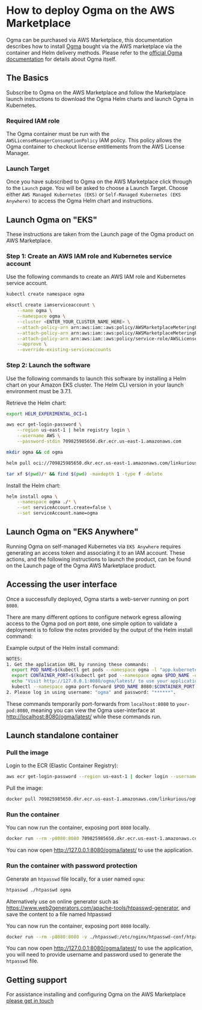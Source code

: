 # How to deploy Ogma on the AWS Marketplace

Ogma can be purchased via AWS Marketplace, this documentation describes how to install [Ogma](https://doc.linkurio.us/ogma/latest/) 
bought via the AWS marketplace via the container and Helm delivery methods.
Please refer to the [official Ogma documentation](https://doc.linkurious.com/ogma/latest/) for details about Ogma itself.

## The Basics

Subscribe to Ogma on the AWS Marketplace and follow the Marketplace launch instructions to download the Ogma Helm charts and launch Ogma in Kubernetes.

### Required IAM role

The Ogma container must be run with the `AWSLicenseManagerConsumptionPolicy` IAM policy.
This policy allows the Ogma container to checkout license entitlements from the AWS License Manager.

### Launch Target

Once you have subscribed to Ogma on the AWS Marketplace click through to the `Launch` page. You will be asked to choose a Launch Target.
Choose either `AWS Managed Kubernetes (EKS)` or `Self-Managed Kubernetes (EKS Anywhere)` to access the Ogma Helm chart and instructions.

## Launch Ogma on "EKS"

These instructions are taken from the Launch page of the Ogma product on AWS Marketplace.

### Step 1: Create an AWS IAM role and Kubernetes service account

Use the following commands to create an AWS IAM role and Kubernetes service account.

```sh
kubectl create namespace ogma
```

```sh
eksctl create iamserviceaccount \
    --name ogma \
    --namespace ogma \
    --cluster <ENTER_YOUR_CLUSTER_NAME_HERE> \
    --attach-policy-arn arn:aws:iam::aws:policy/AWSMarketplaceMeteringFullAccess \
    --attach-policy-arn arn:aws:iam::aws:policy/AWSMarketplaceMeteringRegisterUsage \
    --attach-policy-arn arn:aws:iam::aws:policy/service-role/AWSLicenseManagerConsumptionPolicy \
    --approve \
    --override-existing-serviceaccounts
```

### Step 2: Launch the software

Use the following commands to launch this software by installing a Helm chart on your Amazon EKS cluster.
The Helm CLI version in your launch environment must be 3.7.1.

Retrieve the Helm chart:

```sh
export HELM_EXPERIMENTAL_OCI=1

aws ecr get-login-password \
    --region us-east-1 | helm registry login \
    --username AWS \
    --password-stdin 709825985650.dkr.ecr.us-east-1.amazonaws.com

mkdir ogma && cd ogma

helm pull oci://709825985650.dkr.ecr.us-east-1.amazonaws.com/linkurious/ogma --version 0.2.5

tar xf $(pwd)/* && find $(pwd) -maxdepth 1 -type f -delete
```

Install the Helm chart:

```sh
helm install ogma \
    --namespace ogma ./* \
    --set serviceAccount.create=false \
    --set serviceAccount.name=ogma
```

## Launch Ogma on "EKS Anywhere"

Running Ogma on self-managed Kubernetes via `EKS Anywhere` requires generating an access token and associating it to an IAM account.
These actions, and the following instructions to launch the product, can be found on the Launch page of the Ogma AWS Marketplace product.

## Accessing the user interface

Once a successfully deployed, Ogma starts a web-server running on port `8080`.

There are many different options to configure network egress allowing access to the Ogma pod on port `8080`, one simple option to validate a deployment is to follow the notes provided by the output of the Helm install command:

Example output of the Helm install command:

```sh
NOTES:
1. Get the application URL by running these commands:
  export POD_NAME=$(kubectl get pods --namespace ogma -l "app.kubernetes.io/name=ogma,app.kubernetes.io/instance=ogma" -o jsonpath="{.items[0].metadata.name}")
  export CONTAINER_PORT=$(kubectl get pod --namespace ogma $POD_NAME -o jsonpath="{.spec.containers[0].ports[0].containerPort}")
  echo "Visit http://127.0.0.1:8080/ogma/latest/ to use your application"
  kubectl --namespace ogma port-forward $POD_NAME 8080:$CONTAINER_PORT
2. Please log in using username: "ogma" and password: "******".
```

These commands temporarily port-forwards from `localhost:8080` to `your-pod:8080`, meaning you can view the Ogma user-interface at <http://localhost:8080/ogma/latest/> while these commands run.

## Launch standalone container

### Pull the image

Login to the ECR (Elastic Container Registry):

```sh
aws ecr get-login-password --region us-east-1 | docker login --username AWS --password-stdin 709825985650.dkr.ecr.us-east-1.amazonaws.com
```

Pull the image:

```sh
docker pull 709825985650.dkr.ecr.us-east-1.amazonaws.com/linkurious/ogma-container:5.0.8-rc4
```

### Run the container

You can now run the container, exposing port `8080` locally.

```sh
docker run --rm -p8080:8080 709825985650.dkr.ecr.us-east-1.amazonaws.com/linkurious/ogma-container:5.0.8-rc4
```

You can now open <http://127.0.0.1:8080/ogma/latest/> to use the application.

### Run the container with password protection

Generate an `htpasswd` file locally, for a user named `ogma`:

```sh
htpasswd ./htpasswd ogma
```

Alternatively use on online generator such as <https://www.web2generators.com/apache-tools/htpasswd-generator>, and save the content to a file named htpasswd

You can now run the container, exposing port `8080` locally.

```sh
docker run --rm -p8080:8080 -v ./htpasswd:/etc/nginx/htpasswd-conf/htpasswd 709825985650.dkr.ecr.us-east-1.amazonaws.com/linkurious/ogma-container:5.0.8-rc4
```

You can now open <http://127.0.0.1:8080/ogma/latest/> to use the application, you will need to provide username and password used to generate the `htpasswd` file.

## Getting support

For assistance installing and configuring Ogma on the AWS Marketplace [please get in touch](https://doc.linkurious.com/ogma/latest/contact.html)
